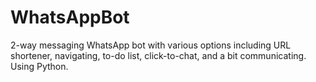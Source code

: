 # WhatsAppBot

2-way messaging WhatsApp bot with various options including URL shortener, navigating, to-do list, click-to-chat, and a bit communicating. Using Python.
